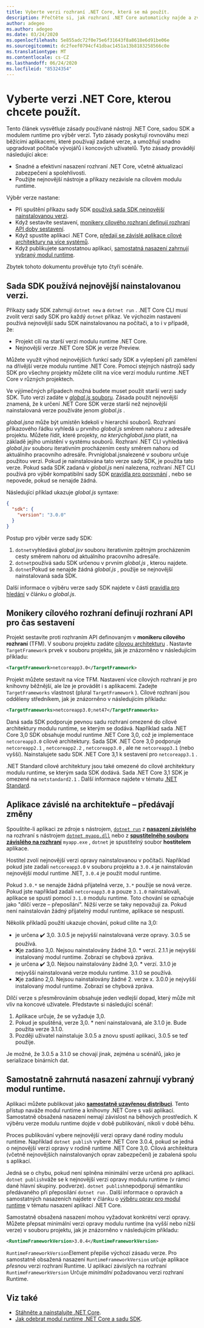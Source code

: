 ```yaml
---
title: Vyberte verzi rozhraní .NET Core, která se má použít.
description: Přečtěte si, jak rozhraní .NET Core automaticky najde a zvolí verze modulu runtime pro váš program. V tomto článku se naučíte, jak vynutit konkrétní verzi.
author: adegeo
ms.author: adegeo
ms.date: 03/24/2020
ms.openlocfilehash: 5e855adc72f0e75e6f31643f8a8618e6d91be06e
ms.sourcegitcommit: dc2feef0794cf41dbac1451a13b8183258566c0e
ms.translationtype: MT
ms.contentlocale: cs-CZ
ms.lasthandoff: 06/24/2020
ms.locfileid: "85324354"
---
```

# <a name="select-the-net-core-version-to-use"></a>Vyberte verzi .NET Core, kterou chcete použít.

Tento článek vysvětluje zásady používané nástroji .NET Core, sadou SDK a modulem runtime pro výběr verzí. Tyto zásady poskytují rovnováhu mezi běžícími aplikacemi, které používají zadané verze, a umožňují snadno upgradovat počítače vývojářů i koncových uživatelů. Tyto zásady provádějí následující akce:

- Snadné a efektivní nasazení rozhraní .NET Core, včetně aktualizací zabezpečení a spolehlivosti.
- Použijte nejnovější nástroje a příkazy nezávisle na cílovém modulu runtime.

Výběr verze nastane:

- Při spuštění příkazu sady SDK [používá sada SDK nejnovější nainstalovanou verzi](#the-sdk-uses-the-latest-installed-version).
- Když sestavíte sestavení, [monikery cílového rozhraní definují rozhraní API doby sestavení](#target-framework-monikers-define-build-time-apis).
- Když spustíte aplikaci .NET Core, [předají se závislé aplikace cílové architektury na více systémů](#framework-dependent-apps-roll-forward).
- Když publikujete samostatnou aplikaci, [samostatná nasazení zahrnují vybraný modul runtime](#self-contained-deployments-include-the-selected-runtime).

Zbytek tohoto dokumentu prověřuje tyto čtyři scénáře.

## <a name="the-sdk-uses-the-latest-installed-version"></a>Sada SDK používá nejnovější nainstalovanou verzi.

Příkazy sady SDK zahrnují `dotnet new` a `dotnet run` . .NET Core CLI musí zvolit verzi sady SDK pro každý `dotnet` příkaz. Ve výchozím nastavení používá nejnovější sadu SDK nainstalovanou na počítači, a to i v případě, že:

- Projekt cílí na starší verzi modulu runtime .NET Core.
- Nejnovější verze .NET Core SDK je verze Preview.

Můžete využít výhod nejnovějších funkcí sady SDK a vylepšení při zaměření na dřívější verze modulu runtime .NET Core. Pomocí stejných nástrojů sady SDK pro všechny projekty můžete cílit na více verzí modulu runtime .NET Core v různých projektech.

Ve výjimečných případech možná budete muset použít starší verzi sady SDK. Tuto verzi zadáte v [ *global.js* souboru](../tools/global-json.md). Zásada použít nejnovější znamená, že k určení .NET Core SDK verze starší než nejnovější nainstalovaná verze používáte jenom *global.js* .

*global.jsna* může být umístěn kdekoli v hierarchii souborů. Rozhraní příkazového řádku vyhledá u prvního *global.js* směrem nahoru z adresáře projektu. Můžete řídit, které projekty, *na kterýchglobal.jsna* platit, na základě jejího umístění v systému souborů. Rozhraní .NET CLI vyhledává *global.jsv* souboru iterativním procházením cesty směrem nahoru od aktuálního pracovního adresáře. Prvníglobal.jsnalezené *v* souboru určuje použitou verzi. Pokud je nainstalována tato verze sady SDK, je použita tato verze. Pokud sada SDK zadaná v *global.js* není nalezena, rozhraní .NET CLI používá pro výběr kompatibilní sady SDK [pravidla pro porovnání](../tools/global-json.md#matching-rules) , nebo se nepovede, pokud se nenajde žádná.

Následující příklad ukazuje *global.js* syntaxe:

``` json
{
  "sdk": {
    "version": "3.0.0"
  }
}
```

Postup pro výběr verze sady SDK:

1. `dotnet`vyhledává *global.jsv* souboru iterativním zpětným procházením cesty směrem nahoru od aktuálního pracovního adresáře.
1. `dotnet`používá sadu SDK určenou v prvním *global.js* , kterou najdete.
1. `dotnet`Pokud se nenajde žádná *global.js* , použije se nejnovější nainstalovaná sada SDK.

Další informace o výběru verze sady SDK najdete v části [pravidla pro hledání](../tools/global-json.md#matching-rules) v článku o *global.js*.

## <a name="target-framework-monikers-define-build-time-apis"></a>Monikery cílového rozhraní definují rozhraní API pro čas sestavení

Projekt sestavíte proti rozhraním API definovaným v **monikeru cílového rozhraní** (TFM). V souboru projektu zadáte [cílovou architekturu](../../standard/frameworks.md) . Nastavte `TargetFramework` prvek v souboru projektu, jak je znázorněno v následujícím příkladu:

``` xml
<TargetFramework>netcoreapp3.0</TargetFramework>
```

Projekt můžete sestavit na více TFM. Nastavení více cílových rozhraní je pro knihovny běžnější, ale lze je provádět i s aplikacemi. Zadejte `TargetFrameworks` vlastnost (plural `TargetFramework` ). Cílové rozhraní jsou odděleny středníkem, jak je znázorněno v následujícím příkladu:

``` xml
<TargetFrameworks>netcoreapp3.0;net47</TargetFrameworks>
```

Daná sada SDK podporuje pevnou sadu rozhraní omezené do cílové architektury modulu runtime, se kterým se dodává. Například sada .NET Core 3,0 SDK obsahuje modul runtime .NET Core 3,0, což je implementace `netcoreapp3.0` cílové architektury. Sada SDK .NET Core 3,0 podporuje `netcoreapp2.1` , `netcoreapp2.2` , `netcoreapp3.0` , ale ne `netcoreapp3.1` (nebo vyšší). Nainstalujete sadu SDK .NET Core 3,1 k sestavení pro `netcoreapp3.1` .

.NET Standard cílové architektury jsou také omezené do cílové architektury modulu runtime, se kterým sada SDK dodává. Sada .NET Core 3,1 SDK je omezené na `netstandard2.1` . Další informace najdete v tématu [.NET Standard](../../standard/net-standard.md).

## <a name="framework-dependent-apps-roll-forward"></a>Aplikace závislé na architektuře – předávají změny

Spouštíte-li aplikaci ze zdroje s nástrojem, [`dotnet run`](../tools/dotnet-run.md) z [**nasazení závislého**](../deploying/index.md#publish-runtime-dependent) na rozhraní s nástrojem [`dotnet myapp.dll`](../tools/dotnet.md#description) nebo z [**spustitelného souboru závislého na rozhraní**](../deploying/index.md#publish-runtime-dependent) `myapp.exe` , `dotnet` je spustitelný soubor **hostitelem** aplikace.

Hostitel zvolí nejnovější verzi opravy nainstalovanou v počítači. Například pokud jste zadali `netcoreapp3.0` v souboru projektu a `3.0.4` je nainstalován nejnovější modul runtime .NET, `3.0.4` je použit modul runtime.

Pokud `3.0.*` se nenajde žádná přijatelná verze, `3.*` použije se nová verze. Pokud jste například zadali `netcoreapp3.0` a pouze `3.1.0` nainstalovali, aplikace se spustí pomocí `3.1.0` modulu runtime. Toto chování se označuje jako "dílčí verze – přeposílání". Nižší verze se taky nepovažují za. Pokud není nainstalován žádný přijatelný modul runtime, aplikace se nespustí.

Několik příkladů použití ukazuje chování, pokud cílíte na 3,0:

- je určena ✔️ 3,0. 3.0.5 je nejvyšší nainstalovaná verze opravy. 3.0.5 se používá.
- ❌je zadáno 3,0. Nejsou nainstalovány žádné 3,0. * verzí. 2.1.1 je nejvyšší instalovaný modul runtime. Zobrazí se chybová zpráva.
- je určena ✔️ 3,0. Nejsou nainstalovány žádné 3,0. * verzí. 3.1.0 je nejvyšší nainstalovaná verze modulu runtime. 3.1.0 se používá.
- ❌je zadáno 2,0. Nejsou nainstalovány žádné 2. verze x. 3.0.0 je nejvyšší instalovaný modul runtime. Zobrazí se chybová zpráva.

Dílčí verze s přesměrováním obsahuje jeden vedlejší dopad, který může mít vliv na koncové uživatele. Představte si následující scénář:

1. Aplikace určuje, že se vyžaduje 3,0.
2. Pokud je spuštěná, verze 3,0. * není nainstalovaná, ale 3.1.0 je. Bude použita verze 3.1.0.
3. Později uživatel nainstaluje 3.0.5 a znovu spustí aplikaci, 3.0.5 se teď použije.

Je možné, že 3.0.5 a 3.1.0 se chovají jinak, zejména u scénářů, jako je serializace binárních dat.

## <a name="self-contained-deployments-include-the-selected-runtime"></a>Samostatně zahrnutá nasazení zahrnují vybraný modul runtime.

Aplikaci můžete publikovat jako [**samostatně uzavřenou distribuci**](../deploying/index.md#publish-self-contained). Tento přístup naváže modul runtime a knihovny .NET Core s vaší aplikací. Samostatně obsažená nasazení nemají závislost na běhových prostředích. K výběru verze modulu runtime dojde v době publikování, nikoli v době běhu.

Proces publikování vybere nejnovější verzi opravy dané rodiny modulu runtime. Například `dotnet publish` vybere .NET Core 3.0.4, pokud se jedná o nejnovější verzi opravy v rodině runtime .NET Core 3,0. Cílová architektura (včetně nejnovějších nainstalovaných oprav zabezpečení) je zabalená spolu s aplikací.

Jedná se o chybu, pokud není splněna minimální verze určená pro aplikaci. `dotnet publish`váže se k nejnovější verzi opravy modulu runtime (v rámci dané hlavní skupiny. podverze). `dotnet publish`nepodporují sémantiku předávaného při přeposílání `dotnet run` . Další informace o opravách a samostatných nasazeních najdete v článku o [výběru oprav pro modul runtime](../deploying/runtime-patch-selection.md) v tématu nasazení aplikací .NET Core.

Samostatně obsažená nasazení mohou vyžadovat konkrétní verzi opravy. Můžete přepsat minimální verzi opravy modulu runtime (na vyšší nebo nižší verze) v souboru projektu, jak je znázorněno v následujícím příkladu:

``` xml
<RuntimeFrameworkVersion>3.0.4</RuntimeFrameworkVersion>
```

`RuntimeFrameworkVersion`Element přepíše výchozí zásadu verze. Pro samostatně obsažená nasazení `RuntimeFrameworkVersion` určuje aplikace *přesnou* verzi rozhraní Runtime. U aplikací závislých na rozhraní `RuntimeFrameworkVersion` Určuje *minimální* požadovanou verzi rozhraní Runtime.

## <a name="see-also"></a>Viz také

- [Stáhněte a nainstalujte .NET Core](../install/index.md).
- [Jak odebrat modul runtime .NET Core a sadu SDK](../install/remove-runtime-sdk-versions.md).
